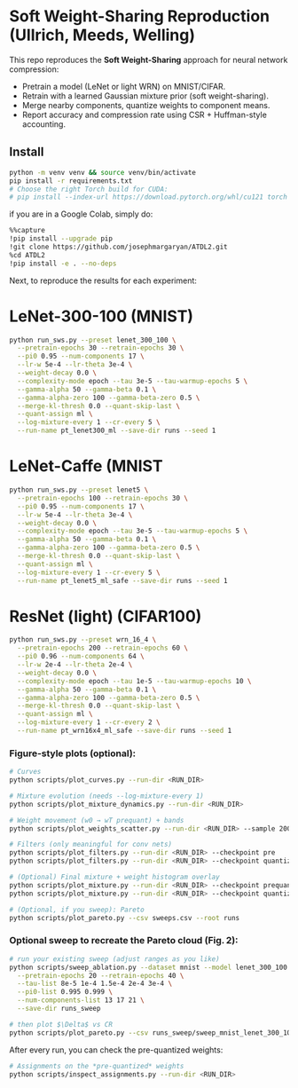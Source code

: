 # Soft Weight-Sharing Reproduction (Ullrich, Meeds, Welling)

This repo reproduces the **Soft Weight-Sharing** approach for neural network compression:
- Pretrain a model (LeNet or light WRN) on MNIST/CIFAR.
- Retrain with a learned Gaussian mixture prior (soft weight-sharing).
- Merge nearby components, quantize weights to component means.
- Report accuracy and compression rate using CSR + Huffman-style accounting.

## Install
```bash
python -m venv venv && source venv/bin/activate
pip install -r requirements.txt
# Choose the right Torch build for CUDA:
# pip install --index-url https://download.pytorch.org/whl/cu121 torch torchvision
```
if you are in a Google Colab, simply do:
```bash
%%capture
!pip install --upgrade pip
!git clone https://github.com/josephmargaryan/ATDL2.git
%cd ATDL2
!pip install -e . --no-deps
```

Next, to reproduce the results for each experiment:
# LeNet-300-100 (MNIST)
```bash
python run_sws.py --preset lenet_300_100 \
  --pretrain-epochs 30 --retrain-epochs 30 \
  --pi0 0.95 --num-components 17 \
  --lr-w 5e-4 --lr-theta 3e-4 \
  --weight-decay 0.0 \
  --complexity-mode epoch --tau 3e-5 --tau-warmup-epochs 5 \
  --gamma-alpha 50 --gamma-beta 0.1 \
  --gamma-alpha-zero 100 --gamma-beta-zero 0.5 \
  --merge-kl-thresh 0.0 --quant-skip-last \
  --quant-assign ml \
  --log-mixture-every 1 --cr-every 5 \
  --run-name pt_lenet300_ml --save-dir runs --seed 1

```
# LeNet-Caffe (MNIST
```bash
python run_sws.py --preset lenet5 \
  --pretrain-epochs 100 --retrain-epochs 30 \
  --pi0 0.95 --num-components 17 \
  --lr-w 5e-4 --lr-theta 3e-4 \
  --weight-decay 0.0 \
  --complexity-mode epoch --tau 3e-5 --tau-warmup-epochs 5 \
  --gamma-alpha 50 --gamma-beta 0.1 \
  --gamma-alpha-zero 100 --gamma-beta-zero 0.5 \
  --merge-kl-thresh 0.0 --quant-skip-last \
  --quant-assign ml \
  --log-mixture-every 1 --cr-every 5 \
  --run-name pt_lenet5_ml_safe --save-dir runs --seed 1
```
# ResNet (light) (CIFAR100)
```bash
python run_sws.py --preset wrn_16_4 \
  --pretrain-epochs 200 --retrain-epochs 60 \
  --pi0 0.96 --num-components 64 \
  --lr-w 2e-4 --lr-theta 2e-4 \
  --weight-decay 0.0 \
  --complexity-mode epoch --tau 1e-5 --tau-warmup-epochs 10 \
  --gamma-alpha 50 --gamma-beta 0.1 \
  --gamma-alpha-zero 100 --gamma-beta-zero 0.5 \
  --merge-kl-thresh 0.0 --quant-skip-last \
  --quant-assign ml \
  --log-mixture-every 1 --cr-every 2 \
  --run-name pt_wrn16x4_ml_safe --save-dir runs --seed 1
```

### Figure‑style plots (optional):
```bash
# Curves
python scripts/plot_curves.py --run-dir <RUN_DIR>

# Mixture evolution (needs --log-mixture-every 1)
python scripts/plot_mixture_dynamics.py --run-dir <RUN_DIR>

# Weight movement (w0 → wT prequant) + bands
python scripts/plot_weights_scatter.py --run-dir <RUN_DIR> --sample 20000

# Filters (only meaningful for conv nets)
python scripts/plot_filters.py --run-dir <RUN_DIR> --checkpoint pre
python scripts/plot_filters.py --run-dir <RUN_DIR> --checkpoint quantized

# (Optional) Final mixture + weight histogram overlay
python scripts/plot_mixture.py --run-dir <RUN_DIR> --checkpoint prequant
python scripts/plot_mixture.py --run-dir <RUN_DIR> --checkpoint quantized

# (Optional, if you sweep): Pareto
python scripts/plot_pareto.py --csv sweeps.csv --root runs

```

### Optional sweep to recreate the Pareto cloud (Fig. 2):
```bash
# run your existing sweep (adjust ranges as you like)
python scripts/sweep_ablation.py --dataset mnist --model lenet_300_100 \
  --pretrain-epochs 20 --retrain-epochs 40 \
  --tau-list 8e-5 1e-4 1.5e-4 2e-4 3e-4 \
  --pi0-list 0.995 0.999 \
  --num-components-list 13 17 21 \
  --save-dir runs_sweep

# then plot $\Delta$ vs CR
python scripts/plot_pareto.py --csv runs_sweep/sweep_mnist_lenet_300_100.csv --root runs
```


After every run, you can check the pre-quantized weights:
```bash
# Assignments on the *pre-quantized* weights
python scripts/inspect_assignments.py --run-dir <RUN_DIR>
```
